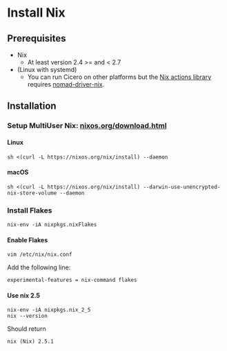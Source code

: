 # Install Nix

## Prerequisites
- Nix
	- At least version 2.4 >= and < 2.7
- (Linux with systemd)
	- You can run Cicero on other platforms but the [Nix actions library](https://github.com/input-output-hk/cicero/blob/main/pkgs/cicero/evaluators/nix/lib.nix) requires [nomad-driver-nix](https://github.com/input-output-hk/nomad-driver-nix).

## Installation

### Setup MultiUser Nix: [nixos.org/download.html](https://nixos.org/download.html)
#### Linux
```
sh <(curl -L https://nixos.org/nix/install) --daemon
```
#### macOS
```
sh <(curl -L https://nixos.org/nix/install) --darwin-use-unencrypted-nix-store-volume --daemon
```

### Install Flakes
```
nix-env -iA nixpkgs.nixFlakes
```

#### Enable Flakes
```
vim /etc/nix/nix.conf
```

Add the following line:
```
experimental-features = nix-command flakes
```

#### Use nix 2.5
```
nix-env -iA nixpkgs.nix_2_5
nix --version
```

Should return
```
nix (Nix) 2.5.1
```
